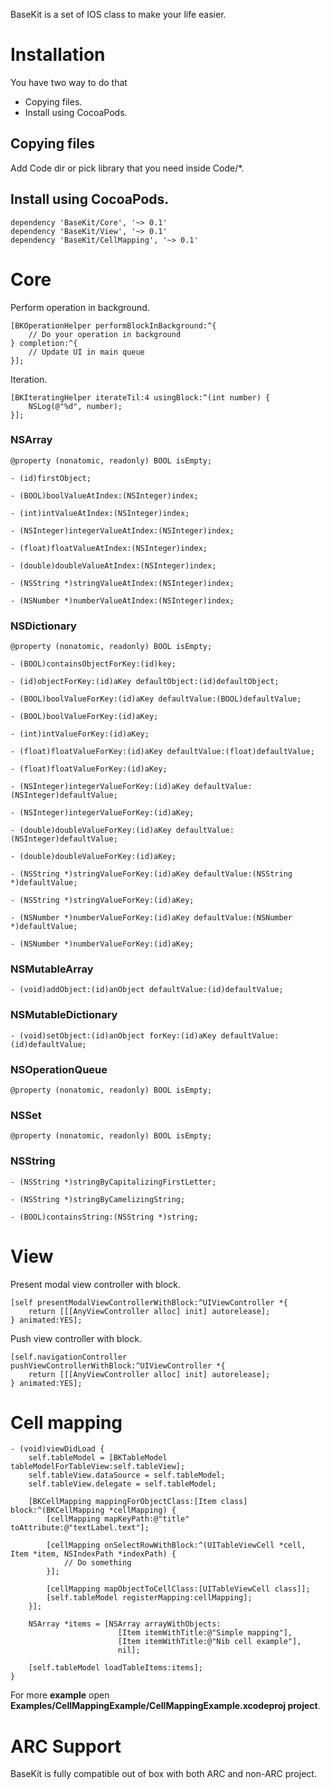 BaseKit is a set of IOS class to make your life easier.

# Installation

You have two way to do that

* Copying files.
* Install using CocoaPods.

## Copying files

Add Code dir or pick library that you need inside Code/*.

## Install using CocoaPods.

    dependency 'BaseKit/Core', '~> 0.1'
    dependency 'BaseKit/View', '~> 0.1'
    dependency 'BaseKit/CellMapping', '~> 0.1'

# Core

Perform operation in background.

	[BKOperationHelper performBlockInBackground:^{
        // Do your operation in background
    } completion:^{
        // Update UI in main queue
    }];

Iteration.

	[BKIteratingHelper iterateTil:4 usingBlock:^(int number) {
        NSLog(@"%d", number);
    }];

### NSArray

	@property (nonatomic, readonly) BOOL isEmpty;
	
	- (id)firstObject;

	- (BOOL)boolValueAtIndex:(NSInteger)index;

	- (int)intValueAtIndex:(NSInteger)index;

	- (NSInteger)integerValueAtIndex:(NSInteger)index;

	- (float)floatValueAtIndex:(NSInteger)index;

	- (double)doubleValueAtIndex:(NSInteger)index;

	- (NSString *)stringValueAtIndex:(NSInteger)index;

	- (NSNumber *)numberValueAtIndex:(NSInteger)index;

### NSDictionary

	@property (nonatomic, readonly) BOOL isEmpty;

	- (BOOL)containsObjectForKey:(id)key;

	- (id)objectForKey:(id)aKey defaultObject:(id)defaultObject;

	- (BOOL)boolValueForKey:(id)aKey defaultValue:(BOOL)defaultValue;

	- (BOOL)boolValueForKey:(id)aKey;

	- (int)intValueForKey:(id)aKey;

	- (float)floatValueForKey:(id)aKey defaultValue:(float)defaultValue;

	- (float)floatValueForKey:(id)aKey;

	- (NSInteger)integerValueForKey:(id)aKey defaultValue:(NSInteger)defaultValue;

	- (NSInteger)integerValueForKey:(id)aKey;

	- (double)doubleValueForKey:(id)aKey defaultValue:(NSInteger)defaultValue;

	- (double)doubleValueForKey:(id)aKey;

	- (NSString *)stringValueForKey:(id)aKey defaultValue:(NSString *)defaultValue;

	- (NSString *)stringValueForKey:(id)aKey;

	- (NSNumber *)numberValueForKey:(id)aKey defaultValue:(NSNumber *)defaultValue;

	- (NSNumber *)numberValueForKey:(id)aKey;


### NSMutableArray

	- (void)addObject:(id)anObject defaultValue:(id)defaultValue;

### NSMutableDictionary

	- (void)setObject:(id)anObject forKey:(id)aKey defaultValue:(id)defaultValue;

### NSOperationQueue

	@property (nonatomic, readonly) BOOL isEmpty;

### NSSet

	@property (nonatomic, readonly) BOOL isEmpty;

### NSString

	- (NSString *)stringByCapitalizingFirstLetter;

	- (NSString *)stringByCamelizingString;

	- (BOOL)containsString:(NSString *)string;

# View

Present modal view controller with block.

	[self presentModalViewControllerWithBlock:^UIViewController *{
     	return [[[AnyViewController alloc] init] autorelease];
	} animated:YES];

Push view controller with block.

	[self.navigationController pushViewControllerWithBlock:^UIViewController *{
        return [[[AnyViewController alloc] init] autorelease];
    } animated:YES];

# Cell mapping

	- (void)viewDidLoad {
	    self.tableModel = [BKTableModel tableModelForTableView:self.tableView];
	    self.tableView.dataSource = self.tableModel;
	    self.tableView.delegate = self.tableModel;

	    [BKCellMapping mappingForObjectClass:[Item class] block:^(BKCellMapping *cellMapping) {
			[cellMapping mapKeyPath:@"title" toAttribute:@"textLabel.text"];
        
	        [cellMapping onSelectRowWithBlock:^(UITableViewCell *cell, Item *item, NSIndexPath *indexPath) {
	            // Do something
	        }];
        
	        [cellMapping mapObjectToCellClass:[UITableViewCell class]];
	        [self.tableModel registerMapping:cellMapping];
	    }];

		NSArray *items = [NSArray arrayWithObjects:
                      		[Item itemWithTitle:@"Simple mapping"],
                      		[Item itemWithTitle:@"Nib cell example"],
                      		nil];
    
	    [self.tableModel loadTableItems:items];
	}

For more **example** open **Examples/CellMappingExample/CellMappingExample.xcodeproj project**.


# ARC Support

BaseKit is fully compatible out of box with both ARC and non-ARC project.


